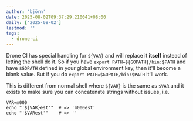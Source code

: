 ```yaml
---
author: 'björn'
date: 2025-08-02T09:37:29.210041+08:00
daily: ['2025-08-02']
lastmod: ''
tags:
  - drone-ci
---
```

Drone CI has special handling for `${VAR}` and will replace it **itself** instead of letting the shell do it. So if you have `export PATH=${GOPATH}/bin:$PATH` and have `$GOPATH` defined in your global environment key, then it'll become a blank value. But if you do `export PATH=$GOPATH/bin:$PATH` it'll work.
  
This is different from normal shell where `${VAR}` is the same as `$VAR` and it exists to make sure you can concatenate strings without issues, i.e.
  
```shell
VAR=m000
echo "'${VAR}est'"  # => 'm000est'
echo "'$VARest'"    # => ''
```
